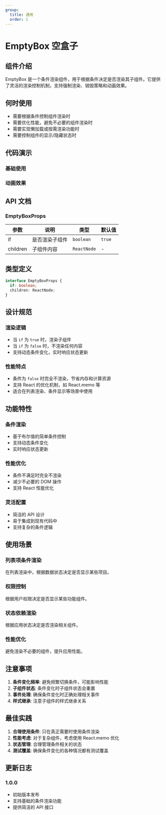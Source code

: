 ```yaml
---
group:
  title: 通用
  order: 1
---
```


# EmptyBox 空盒子

## 组件介绍

EmptyBox 是一个条件渲染组件，用于根据条件决定是否渲染其子组件。它提供了灵活的渲染控制机制，支持强制渲染、销毁策略和动画效果。

## 何时使用

- 需要根据条件控制组件渲染时
- 需要优化性能，避免不必要的组件渲染时
- 需要实现懒加载或按需渲染功能时
- 需要控制组件的显示/隐藏状态时

## 代码演示

### 基础使用

<code src="./demo/basic.tsx"></code>


### 动画效果

<code src="./demo/animation.tsx"></code>


## API 文档

### EmptyBoxProps

| 参数 | 说明 | 类型 | 默认值 |
| --- | --- | --- | --- |
| if | 是否渲染子组件 | `boolean` | `true` |
| children | 子组件内容 | `ReactNode` | - |

## 类型定义

```typescript
interface EmptyBoxProps {
  if: boolean;
  children: ReactNode;
}
```

## 设计规范

### 渲染逻辑

- 当 `if` 为 `true` 时，渲染子组件
- 当 `if` 为 `false` 时，不渲染任何内容
- 支持动态条件变化，实时响应状态更新

### 性能特点

- 条件为 `false` 时完全不渲染，节省内存和计算资源
- 支持 React 的优化机制，如 React.memo 等
- 适合在列表渲染、条件显示等场景中使用

## 功能特性

### 条件渲染
- 基于布尔值的简单条件控制
- 支持动态条件变化
- 实时响应状态更新

### 性能优化
- 条件不满足时完全不渲染
- 减少不必要的 DOM 操作
- 支持 React 性能优化

### 灵活配置
- 简洁的 API 设计
- 易于集成到现有代码中
- 支持复杂的条件逻辑

## 使用场景

### 列表项条件渲染
在列表渲染中，根据数据状态决定是否显示某些项目。

### 权限控制
根据用户权限决定是否显示某些功能组件。

### 状态依赖渲染
根据应用状态决定是否渲染相关组件。

### 性能优化
避免渲染不必要的组件，提升应用性能。

## 注意事项

1. **条件变化频率**: 避免频繁切换条件，可能影响性能
2. **子组件状态**: 条件变化时子组件状态会重置
3. **事件处理**: 确保条件变化时正确处理相关事件
4. **样式继承**: 注意子组件的样式继承关系

## 最佳实践

1. **合理使用条件**: 只在真正需要时使用条件渲染
2. **性能考虑**: 对于复杂组件，考虑使用 React.memo 优化
3. **状态管理**: 合理管理条件相关的状态
4. **测试覆盖**: 确保条件变化的各种情况都有测试覆盖

## 更新日志

### 1.0.0
- 初始版本发布
- 支持基础的条件渲染功能
- 提供简洁的 API 接口
